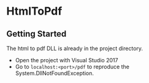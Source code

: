 # HtmlToPdf

## Getting Started
The html to pdf DLL is already in the project directory.
- Open the project with Visual Studio 2017
- Go to `localhost:<port>/pdf` to reproduce the System.DllNotFoundException.
